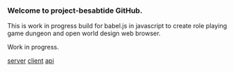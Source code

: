 ### Welcome to project-besabtide GitHub.

 This is work in progress build for babel.js in javascript to create role playing game dungeon and open world design web browser.

Work in progress.

[server](server)
[client](client)
[api](api)

